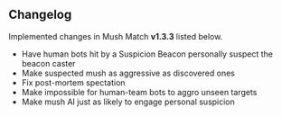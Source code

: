 ## Changelog

Implemented changes in Mush Match **v1.3.3** listed below.

* Have human bots hit by a Suspicion Beacon personally suspect the beacon caster
* Make suspected mush as aggressive as discovered ones
* Fix post-mortem spectation
* Make impossible for human-team bots to aggro unseen targets
* Make mush AI just as likely to engage personal suspicion
